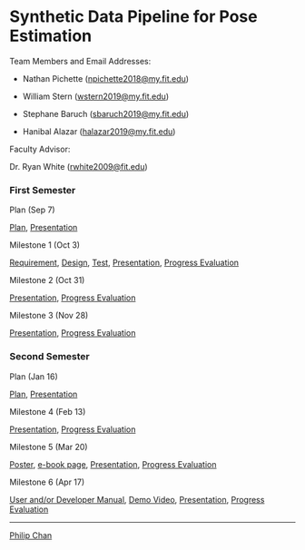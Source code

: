 
# Synthetic Data Pipeline for Pose Estimation

Team Members and Email Addresses:

- Nathan Pichette (npichette2018@my.fit.edu)

- William Stern (wstern2019@my.fit.edu)

- Stephane Baruch (sbaruch2019@my.fit.edu)

- Hanibal Alazar  (halazar2019@my.fit.edu)



Faculty Advisor:

Dr. Ryan White (rwhite2009@fit.edu)

### First Semester

Plan (Sep 7)

[Plan](plan1.pdf), [Presentation](plan1Pres.pdf)

Milestone 1 (Oct 3)

[Requirement](requirement.pdf), [Design](design1.pdf), [Test](test.pdf), [Presentation](Mile1presen.pdf), [Progress Evaluation](eval1.pdf)

Milestone 2 (Oct 31)

[Presentation](Mile2_pres.pdf), [Progress Evaluation](update_doc_2.pdf)

Milestone 3 (Nov 28)

[Presentation](Mile3_pres.pdf), [Progress Evaluation](update_doc_3.pdf)

### Second Semester

Plan (Jan 16)

[Plan](Senior_Proj2_plan.pdf), [Presentation](Senior_Proj_Sem2_Plan.pdf)

Milestone 4 (Feb 13)

[Presentation](Milesonte_4_pres.pdf), [Progress Evaluation](update_doc_4.pdf)

Milestone 5 (Mar 20)

[Poster](poster.pdf), [e-book page](ebook.pdf), [Presentation](milestone5.pdf), [Progress Evaluation](eval5.pdf)

Milestone 6 (Apr 17)

[User and/or Developer Manual](userManual.pdf), [Demo Video](demoVideo.jpg), [Presentation](milestone6.pdf), [Progress Evaluation](eval6.pdf)

* * *

[Philip Chan](http://www.cs.fit.edu/~pkc/)
